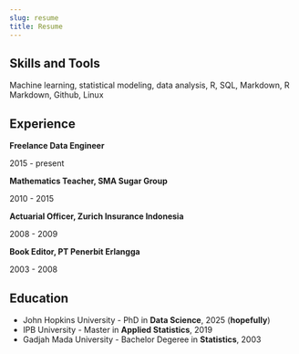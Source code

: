 ```yaml
---
slug: resume
title: Resume
---
```


## Skills and Tools

Machine learning, statistical modeling, data analysis, R, SQL, Markdown, R Markdown, Github, Linux

## Experience

**Freelance Data Engineer**

2015 - present

**Mathematics Teacher, SMA Sugar Group**

2010 - 2015

**Actuarial Officer, Zurich Insurance Indonesia**

2008 - 2009

**Book Editor, PT Penerbit Erlangga**

2003 - 2008


## Education

- John Hopkins University - PhD in **Data Science**, 2025 (**hopefully**)
- IPB University - Master in **Applied Statistics**, 2019
- Gadjah Mada University - Bachelor Degeree in **Statistics**, 2003